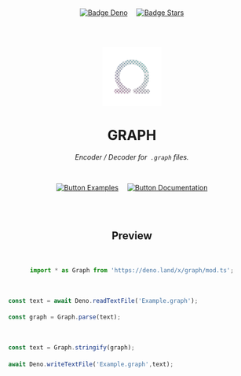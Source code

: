 
<br>

<div align = center>

[![Badge Deno]][Deno]   
[![Badge Stars]][#]

<br>
<br>

<img
    src = 'Assets/Logo.png'
    width = 120
/>

# GRAPH

*Encoder / Decoder for  `.graph` files.*

<br>

[![Button Examples]][Examples]   
[![Button Documentation]][Documentation]

<br>
<br>

## Preview

<br>

```JavaScript
import * as Graph from 'https://deno.land/x/graph/mod.ts';
```

</div>

<br>

```JavaScript
const text = await Deno.readTextFile('Example.graph');

const graph = Graph.parse(text);
```

<br>

```JavaScript
const text = Graph.stringify(graph);

await Deno.writeTextFile('Example.graph',text);
```

<br>


<!----------------------------------------------------------------------------->

[Documentation]: Documentation
[Examples]: Examples
[License]: LICENSE
[#]: #

[Deno]: https://deno.land/x/graph


<!---------------------------------[ Badges ]---------------------------------->

[Badge License]: https://img.shields.io/badge/License-AGPL3-015d93.svg?style=for-the-badge&labelColor=blue
[Badge Stars]: https://img.shields.io/github/stars/OmegaTools/GRAPH?style=for-the-badge&logoColor=white&logo=Trustpilot&labelColor=FF66AA&color=cf538b
[Badge Deno]: https://img.shields.io/badge/-Deno-58a341?style=for-the-badge&logoColor=white&logo=Deno&labelColor=64bc4b


<!---------------------------------[ Buttons ]--------------------------------->

[Button Documentation]: https://img.shields.io/badge/Documentation-04ACE6?style=for-the-badge&logoColor=white&logo=BookStack
[Button Examples]: https://img.shields.io/badge/Examples-64BC4B?style=for-the-badge&logoColor=white&logo=GitBook
